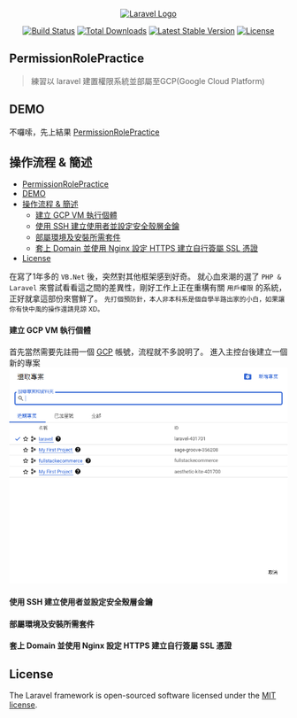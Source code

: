 <p align="center"><a href="https://laravel.com" target="_blank"><img src="https://raw.githubusercontent.com/laravel/art/master/logo-lockup/5%20SVG/2%20CMYK/1%20Full%20Color/laravel-logolockup-cmyk-red.svg" width="400" alt="Laravel Logo"></a></p>

<p align="center">
<a href="https://github.com/laravel/framework/actions"><img src="https://github.com/laravel/framework/workflows/tests/badge.svg" alt="Build Status"></a>
<a href="https://packagist.org/packages/laravel/framework"><img src="https://img.shields.io/packagist/dt/laravel/framework" alt="Total Downloads"></a>
<a href="https://packagist.org/packages/laravel/framework"><img src="https://img.shields.io/packagist/v/laravel/framework" alt="Latest Stable Version"></a>
<a href="https://packagist.org/packages/laravel/framework"><img src="https://img.shields.io/packagist/l/laravel/framework" alt="License"></a>
</p>

## PermissionRolePractice
> 練習以 laravel 建置權限系統並部屬至GCP(Google Cloud Platform)

## DEMO
不囉嗦，先上結果 [PermissionRolePractice](https://skyery.ddns.net)

## 操作流程 & 簡述
- [PermissionRolePractice](#permissionrolepractice)
- [DEMO](#demo)
- [操作流程 \& 簡述](#操作流程--簡述)
    - [建立 GCP VM 執行個體](#建立-gcp-vm-執行個體)
    - [使用 SSH 建立使用者並設定安全殼層金鑰](#使用-ssh-建立使用者並設定安全殼層金鑰)
    - [部屬環境及安裝所需套件](#部屬環境及安裝所需套件)
    - [套上 Domain 並使用 Nginx 設定 HTTPS 建立自行簽屬 SSL 憑證](#套上-domain-並使用-nginx-設定-https-建立自行簽屬-ssl-憑證)
- [License](#license)

在寫了1年多的 `VB.Net` 後，突然對其他框架感到好奇。
就心血來潮的選了 `PHP & Laravel` 來嘗試看看這之間的差異性，剛好工作上正在重構有關 `用戶權限` 的系統，正好就拿這部份來嘗鮮了。
<small>先打個預防針，本人非本科系是個自學半路出家的小白，如果讓你有快中風的操作還請見諒 XD。</small>

<a id="create_vm"></a>
#### 建立 GCP VM 執行個體
首先當然需要先註冊一個 [GCP](https://cloud.google.com/) 帳號，流程就不多說明了。
進入主控台後建立一個新的專案
![test](https://github.com/Skyery/PermissionRolePractice/blob/master/readme/GCP_%E6%96%B0%E5%A2%9E%E5%B0%88%E6%A1%88.png?raw=true)

<a id="set_ssh"></a>
#### 使用 SSH 建立使用者並設定安全殼層金鑰

<a id="deployment_environment"></a>
#### 部屬環境及安裝所需套件

<a id="set_domain_and_ssl"></a>
#### 套上 Domain 並使用 Nginx 設定 HTTPS 建立自行簽屬 SSL 憑證

## License

The Laravel framework is open-sourced software licensed under the [MIT license](https://opensource.org/licenses/MIT).

